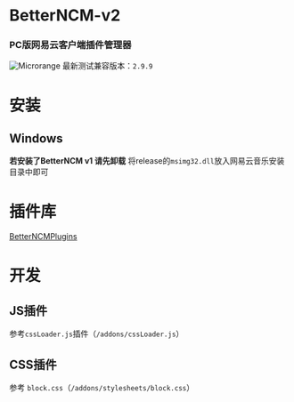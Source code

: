 # BetterNCM-v2
### PC版网易云客户端插件管理器
![Microrange](https://github.com/MicroCBer/BetterNCMPlugins/raw/main/Stylesheets/Theme-Microrange/white.png)
最新测试兼容版本：`2.9.9`

# 安装
## Windows
**若安装了BetterNCM v1 请先卸载**
将release的`msimg32.dll`放入网易云音乐安装目录中即可


# 插件库
[BetterNCMPlugins](https://github.com/MicroCBer/BetterNCMPlugins)

# 开发
## JS插件
参考`cssLoader.js`插件（`/addons/cssLoader.js`）

## CSS插件
参考 `block.css`（`/addons/stylesheets/block.css`）
